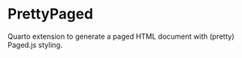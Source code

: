 # PrettyPaged
  Quarto extension to generate a paged HTML document with (pretty) Paged.js styling. 
